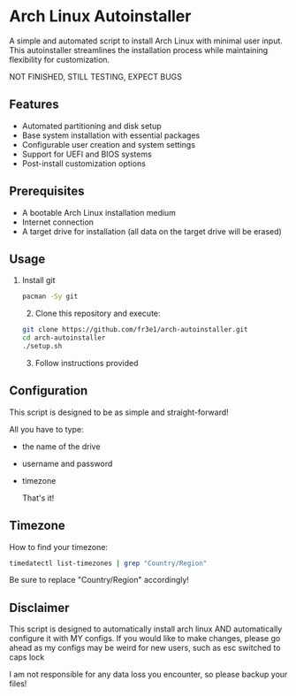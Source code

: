 # Arch Linux Autoinstaller

A simple and automated script to install Arch Linux with minimal user input. This autoinstaller streamlines the installation process while maintaining flexibility for customization.

NOT FINISHED, STILL TESTING, EXPECT BUGS 


## Features

- Automated partitioning and disk setup
- Base system installation with essential packages
- Configurable user creation and system settings
- Support for UEFI and BIOS systems
- Post-install customization options

## Prerequisites

- A bootable Arch Linux installation medium
- Internet connection
- A target drive for installation (all data on the target drive will be erased)

## Usage

1. Install git
   ``` bash
   pacman -Sy git
   ```
   2. Clone this repository and execute:
   ```bash
   git clone https://github.com/fr3e1/arch-autoinstaller.git
   cd arch-autoinstaller
   ./setup.sh
   ```
   3. Follow instructions provided

## Configuration

This script is designed to be as simple and straight-forward!

All you have to type:

   - the name of the drive
   - username and password
   - timezone
   
     That's it!

## Timezone

How to find your timezone:
``` bash
timedatectl list-timezones | grep "Country/Region"
```
Be sure to replace "Country/Region" accordingly!

## Disclaimer

This script is designed to automatically install arch linux AND automatically configure it with MY configs.
If you would like to make changes, please go ahead as my configs may be weird for new users, such as esc switched to caps lock 

I am not responsible for any data loss you encounter, so please backup your files!

